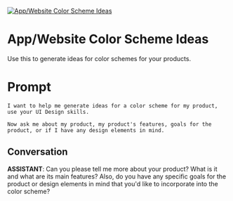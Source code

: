 
[![App/Website Color Scheme Ideas](https://flow-prompt-covers.s3.us-west-1.amazonaws.com/icon/cute/cute_5.png)]()
# App/Website Color Scheme Ideas 
Use this to generate ideas for color schemes for your products.

# Prompt

```
I want to help me generate ideas for a color scheme for my product, use your UI Design skills. 

Now ask me about my product, my product's features, goals for the product, or if I have any design elements in mind.
```

## Conversation

**ASSISTANT**: Can you please tell me more about your product? What is it and what are its main features? Also, do you have any specific goals for the product or design elements in mind that you'd like to incorporate into the color scheme?


